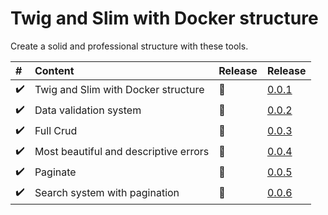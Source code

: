 # Twig and Slim with Docker structure
Create a solid and professional structure with these tools.


|   #                        | Content                                       | Release                    | Release
|:---------------------------|:----------------------------------------------|:---------------------------|:---------------------------|
| :heavy_check_mark:         | Twig and Slim with Docker structure           | :bookmark:                 |[0.0.1](https://github.com/edsonjuniornarvaes/twig-slim-docker-structure/releases/tag/0.0.1) 
| :heavy_check_mark:         | Data validation system                        | :bookmark:                 |[0.0.2](https://github.com/edsonjuniornarvaes/twig-slim-docker-structure/releases/tag/0.0.2)
| :heavy_check_mark:         | Full Crud                                     | :bookmark:                 |[0.0.3](https://github.com/edsonjuniornarvaes/twig-slim-docker-structure/releases/tag/0.0.3)
| :heavy_check_mark:         | Most beautiful and descriptive errors         | :bookmark:                 |[0.0.4](https://github.com/edsonjuniornarvaes/twig-slim-docker-structure/releases/tag/0.0.4)
| :heavy_check_mark:         | Paginate                                      | :bookmark:                 |[0.0.5](https://github.com/edsonjuniornarvaes/twig-slim-docker-structure/releases/tag/0.0.5)
| :heavy_check_mark:         | Search system with pagination                 | :bookmark:                 |[0.0.6](https://github.com/edsonjuniornarvaes/twig-slim-docker-structure/releases/tag/0.0.6)
